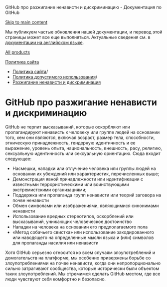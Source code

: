 GitHub про разжигание ненависти и дискриминацию - Документация по GitHub

[Skip to main content](#main-content)

Мы публикуем частые обновления нашей документации, и перевод этой страницы может все еще выполняться. Актуальные сведения см. в [документации на английском языке](/en).

[All products](/ru)

[Политика сайта](/ru/site-policy)

* [Политика сайта](/ru/site-policy)/
* [Политика допустимого использования](/ru/site-policy/acceptable-use-policies)/
* [Разжигание ненависти и дискриминация](/ru/site-policy/acceptable-use-policies/github-hate-speech-and-discrimination)

GitHub про разжигание ненависти и дискриминацию
==========

GitHub не терпит высказываний, которые оскорбляют или пропагандируют ненависть к человеку или группе людей на основании того, кем они являются, включая возраст, размер тела, способности, этническую принадлежность, гендерную идентичность и ее выражение, уровень опыта, национальность, внешность, расу, религию, сексуальную идентичность или сексуальную ориентацию. Сюда входит следующее:

* Насмешки, нападки или отлучение человека или группы людей на основании их убеждений или характеристик, перечисленных выше;
* Демонстрация явной принадлежности или идентификации с известными террористическими или воинствующими экстремистскими организациями;
* Поддержка или пропаганда групп ненависти или теорий заговора на почве ненависти
* Обмен символами или изображениями, являющимися синонимами ненависти
* Использование вредных стереотипов, оскорблений или высказываний, унижающих человеческое достоинство
* Нападки на человека на основании его предполагаемого пола
* «Метод собачьего свистка» или использование закодированного или наводящего на определенные мысли языка и (или) символов для пропаганды насилия или ненависти

Хотя GitHub серьезно относится ко всем случаям злоупотреблений и домогательств на платформе, мы особенно привержены борьбе со злоупотреблениями на почве ненависти, когда они непропорционально сильно затрагивают сообщества, которые исторически были объектом таких злоупотреблений. Мы стремимся сделать GitHub местом, где все люди чувствуют себя комфортно и безопасно.
